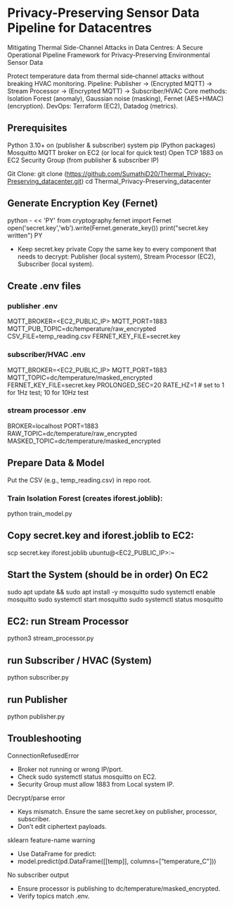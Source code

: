 # Privacy-Preserving Sensor Data Pipeline for Datacentres
Mitigating Thermal Side-Channel Attacks in Data Centres: A Secure Operational Pipeline Framework for Privacy-Preserving Environmental Sensor Data

Protect temperature data from thermal side‑channel attacks without breaking HVAC monitoring.
Pipeline: Publisher → (Encrypted MQTT) → Stream Processor → (Encrypted MQTT) → Subscriber/HVAC
Core methods: Isolation Forest (anomaly), Gaussian noise (masking), Fernet (AES+HMAC) (encryption).
DevOps: Terraform (EC2), Datadog (metrics).

## Prerequisites

Python 3.10+ on (publisher & subscriber) system
pip (Python packages)
Mosquitto MQTT broker on EC2 (or local for quick test)
Open TCP 1883 on EC2 Security Group (from publisher & subscriber IP)

Git Clone:
git clone (https://github.com/SumathiD20/Thermal_Privacy-Preserving_datacenter.git)
cd Thermal_Privacy-Preserving_datacenter

## Generate Encryption Key (Fernet)
python - << 'PY'
from cryptography.fernet import Fernet
open('secret.key','wb').write(Fernet.generate_key())
print("secret.key written")
PY

* Keep secret.key private 
Copy the same key to every component that needs to decrypt:
Publisher (local system), Stream Processor (EC2), Subscriber (local system).

## Create .env files
### publisher .env
MQTT_BROKER=<EC2_PUBLIC_IP>
MQTT_PORT=1883
MQTT_PUB_TOPIC=dc/temperature/raw_encrypted
CSV_FILE=temp_reading.csv
FERNET_KEY_FILE=secret.key

### subscriber/HVAC .env
MQTT_BROKER=<EC2_PUBLIC_IP>
MQTT_PORT=1883
MQTT_TOPIC=dc/temperature/masked_encrypted
FERNET_KEY_FILE=secret.key
PROLONGED_SEC=20
RATE_HZ=1       # set to 1 for 1Hz test; 10 for 10Hz test

### stream processor .env
BROKER=localhost
PORT=1883
RAW_TOPIC=dc/temperature/raw_encrypted
MASKED_TOPIC=dc/temperature/masked_encrypted

## Prepare Data & Model
Put the CSV (e.g., temp_reading.csv) in repo root.
### Train Isolation Forest (creates iforest.joblib):
python train_model.py

## Copy secret.key and iforest.joblib to EC2:
scp secret.key iforest.joblib ubuntu@<EC2_PUBLIC_IP>:~

## Start the System (should be in order) On EC2
sudo apt update && sudo apt install -y mosquitto
sudo systemctl enable mosquitto
sudo systemctl start mosquitto
sudo systemctl status mosquitto

## EC2: run Stream Processor
python3 stream_processor.py

## run Subscriber / HVAC (System)
python subscriber.py

## run Publisher
python publisher.py

## Troubleshooting

ConnectionRefusedError
- Broker not running or wrong IP/port.
- Check sudo systemctl status mosquitto on EC2.
- Security Group must allow 1883 from Local system IP.

Decrypt/parse error
- Keys mismatch. Ensure the same secret.key on publisher, processor, subscriber.
- Don’t edit ciphertext payloads.

sklearn feature-name warning
- Use DataFrame for predict:
- model.predict(pd.DataFrame([[temp]], columns=["temperature_C"]))

No subscriber output
- Ensure processor is publishing to dc/temperature/masked_encrypted.
- Verify topics match .env.

